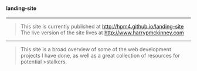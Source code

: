 #### landing-site
___
>This site is currently published at http://hpm4.github.io/landing-site
>The live version of the site lives at http://www.harrypmckinney.com
___
>This site is a broad overview of some of the web development projects I have done, as well as a great collection of resources for potential >stalkers.
